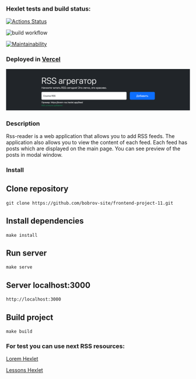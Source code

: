 ### Hexlet tests and build status:
[![Actions Status](https://github.com/bobrov-site/frontend-project-11/actions/workflows/hexlet-check.yml/badge.svg)](https://github.com/bobrov-site/frontend-project-11/actions)

![build workflow](https://github.com/bobrov-site/frontend-project-11/actions/workflows/build.yml/badge.svg)

[![Maintainability](https://api.codeclimate.com/v1/badges/92ea574d86b929b45b52/maintainability)](https://codeclimate.com/github/bobrov-site/frontend-project-11/maintainability)

### Deployed in [Vercel](https://frontend-project-11-drab-eight.vercel.app)

![preview.png](src/preview.png)

### Description

Rss-reader is a web application that allows you to add RSS feeds. The application also allows you to view the content of each feed. Each feed has posts which are displayed on the main page. You can see preview of the posts in modal window.

### Install

## Clone repository
    git clone https://github.com/bobrov-site/frontend-project-11.git

## Install dependencies

    make install

## Run server
    make serve

## Server localhost:3000
    http://localhost:3000

## Build project

    make build

### For test you can use next RSS resources:
[Lorem Hexlet](https://lorem-rss.hexlet.app/feed)

[Lessons Hexlet](https://ru.hexlet.io/lessons.rss)